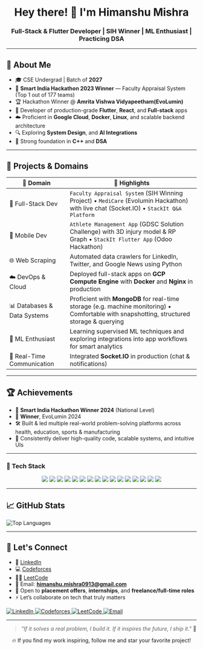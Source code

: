 <h1 align="center">Hey there! 👋 I'm Himanshu Mishra</h1>
<h3 align="center">Full-Stack & Flutter Developer | SIH Winner | ML Enthusiast | Practicing DSA</h3>


---

## 🚀 About Me

- 🎓 CSE Undergrad | Batch of **2027**
- 👑 **Smart India Hackathon 2023 Winner** — Faculty Appraisal System (Top 1 out of 177 teams)
- 🏆 Hackathon Winner @ **Amrita Vishwa Vidyapeetham(EvoLumin)**
- 📱 Developer of production-grade **Flutter**, **React**, and **Full-stack** apps
- ☁️ Proficient in **Google Cloud**, **Docker**, **Linux**, and scalable backend architecture
- 🔍 Exploring **System Design**, and **AI Integrations**
- 🧠 Strong foundation in **C++** and **DSA**

---

## 🧠 Projects & Domains

| 💼 Domain | 🌟 Highlights |
|----------|-----------------------------|
| 🚀 Full-Stack Dev | `Faculty Appraisal System` (SIH Winning Project) • `MediCare` (Evolumin Hackathon) with live chat (Socket.IO) • `StackIt Q&A Platform` |
| 📱 Mobile Dev | `Athlete Management App` (GDSC Solution Challenge) with 3D injury model & RP Graph • `StackIt Flutter App` (Odoo Hackathon) |
| 🌐 Web Scraping | Automated data crawlers for LinkedIn, Twitter, and Google News using Python |
| ☁️ DevOps & Cloud | Deployed full-stack apps on **GCP Compute Engine** with **Docker** and **Nginx** in production |
| 📊 Databases & Data Systems | Proficient with **MongoDB** for real-time storage (e.g. machine monitoring) • Comfortable with snapshotting, structured storage & querying |
| 🤖 ML Enthusiast | Learning supervised ML techniques and exploring integrations into app workflows for smart analytics |
| 🔌 Real-Time Communication | Integrated **Socket.IO** in production (chat & notifications)


---

## 🏆 Achievements

- 👑 **Smart India Hackathon Winner 2024** (National Level)  
- 🥇 **Winner**, EvoLumin 2024  
- 🛠 Built & led multiple real-world problem-solving platforms across health, education, sports & manufacturing  
- 🎯 Consistently deliver high-quality code, scalable systems, and intuitive UIs  

---

### 🔧 Tech Stack

<div align="center">


<!-- Tools & Languages -->
<img src="https://img.shields.io/badge/Linux-FCC624?style=for-the-badge&logo=linux&logoColor=black" />
<img src="https://img.shields.io/badge/Python-3776AB?style=for-the-badge&logo=python&logoColor=white" />
<img src="https://img.shields.io/badge/C++-00599C?style=for-the-badge&logo=c%2B%2B&logoColor=white" />
<img src="https://img.shields.io/badge/JavaScript-F7DF1E?style=for-the-badge&logo=javascript&logoColor=black" />
<img src="https://img.shields.io/badge/Git-F05032?style=for-the-badge&logo=git&logoColor=white" />

<!-- Frontend -->
<img src="https://img.shields.io/badge/Flutter-02569B?style=for-the-badge&logo=flutter&logoColor=white" />
<img src="https://img.shields.io/badge/Dart-0175C2?style=for-the-badge&logo=dart&logoColor=white" />
<img src="https://img.shields.io/badge/React-000000?style=for-the-badge&logo=react&logoColor=61DAFB" />

<!-- Backend -->
<img src="https://img.shields.io/badge/Node.js-339933?style=for-the-badge&logo=nodedotjs&logoColor=white" />
<img src="https://img.shields.io/badge/Express.js-F2F2F2?style=for-the-badge&logo=express&logoColor=000000" />
<img src="https://img.shields.io/badge/Socket.IO-F2F2F2?style=for-the-badge&logo=socket.io&logoColor=000000" />

<!-- Database -->
<img src="https://img.shields.io/badge/MongoDB-47A248?style=for-the-badge&logo=mongodb&logoColor=white" />
<img src="https://img.shields.io/badge/MySQL-4479A1?style=for-the-badge&logo=mysql&logoColor=white" />

<!-- DevOps & Hosting -->
<img src="https://img.shields.io/badge/Firebase-FFCA28?style=for-the-badge&logo=firebase&logoColor=black" />
<img src="https://img.shields.io/badge/Google%20Cloud-4285F4?style=for-the-badge&logo=googlecloud&logoColor=white" />
<img src="https://img.shields.io/badge/Docker-2496ED?style=for-the-badge&logo=docker&logoColor=white" />


</div>


---

## 📈 GitHub Stats
  <img src="https://github-readme-stats.vercel.app/api/top-langs/?username=himanshumishra1309&layout=compact&theme=tokyonight&hide_border=true" alt="Top Languages" />
</p>

---

## 🤝 Let's Connect

- 🔗 [LinkedIn](https://www.linkedin.com/in/himanshu-mishra-459b882b4/)
- 💻 [Codeforces](https://codeforces.com/profile/Himanshu1309)
- 👨‍💻 [LeetCode](https://leetcode.com/u/_himanshu_mishra_/)
- 💌 Email: **himanshu.mishra0913@gmail.com**
- 💼 Open to **placement offers**, **internships**, and **freelance/full-time roles**
- ⚡ Let’s collaborate on tech that truly matters

<p align="left">
  <a href="https://www.linkedin.com/in/himanshu-mishra-459b882b4/" target="_blank">
    <img src="https://img.shields.io/badge/LinkedIn-blue?style=for-the-badge&logo=linkedin" alt="LinkedIn" />
  </a>
  <a href="https://codeforces.com/profile/Himanshu1309" target="_blank">
    <img src="https://img.shields.io/badge/Codeforces-orange?style=for-the-badge&logo=codeforces" alt="Codeforces" />
  </a>
  <a href="https://leetcode.com/u/_himanshu_mishra_/" target="_blank">
    <img src="https://img.shields.io/badge/LeetCode-black?style=for-the-badge&logo=leetcode" alt="LeetCode" />
  </a>
  <a href="mailto:himanshu.mishra0913@gmail.com" target="_blank">
    <img src="https://img.shields.io/badge/Gmail-red?style=for-the-badge&logo=gmail" alt="Email" />
  </a>
</p>

---

> *"If it solves a real problem, I build it. If it inspires the future, I ship it."* 🚀

<p align="center">
  🔥 If you find my work inspiring, follow me and star your favorite project!  
</p>
